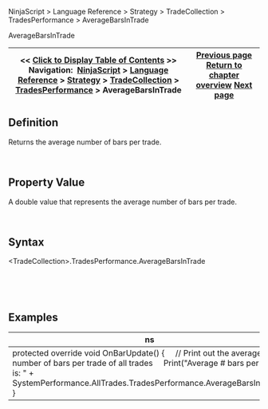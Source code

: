 ﻿


NinjaScript \> Language Reference \> Strategy \> TradeCollection \> TradesPerformance \> AverageBarsInTrade






















AverageBarsInTrade







| \<\< [Click to Display Table of Contents](averagebarsintrade.md) \>\> **Navigation:**     [NinjaScript](ninjascript.md) \> [Language Reference](language_reference_wip.md) \> [Strategy](strategy.md) \> [TradeCollection](tradecollection.md) \> [TradesPerformance](tradesperformance.md) \> AverageBarsInTrade | [Previous page](tradesperformance.md) [Return to chapter overview](tradesperformance.md) [Next page](averageentryefficiency.md) |
| --- | --- |











## Definition


Returns the average number of bars per trade.  

 


## Property Value


A double value that represents the average number of bars per trade.


 


## Syntax
\<TradeCollection\>.TradesPerformance.AverageBarsInTrade


 


 


## 


## Examples




| ns |
| --- |
| protected override void OnBarUpdate() {      // Print out the average number of bars per trade of all trades      Print("Average \# bars per trade is: " \+ SystemPerformance.AllTrades.TradesPerformance.AverageBarsInTrade); } |









